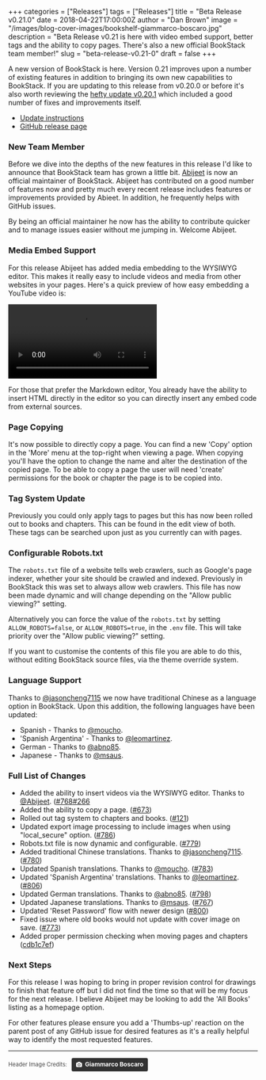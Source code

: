 +++
categories = ["Releases"]
tags = ["Releases"]
title = "Beta Release v0.21.0"
date = 2018-04-22T17:00:00Z
author = "Dan Brown"
image = "/images/blog-cover-images/bookshelf-giammarco-boscaro.jpg"
description = "Beta Release v0.21 is here with video embed support, better tags and the ability to copy pages. There's also a new official BookStack team member!"
slug = "beta-release-v0.21-0"
draft = false
+++

A new version of BookStack is here. Version 0.21 improves upon a number of existing features in addition to bringing its own new capabilities to BookStack. If you are updating to this release from v0.20.0 or before it's also worth reviewing the [hefty update v0.20.1](/blog/beta-release-v0-20-1/) which included a good number of fixes and improvements itself.

* [Update instructions](https://www.bookstackapp.com/docs/admin/updates)
* [GitHub release page](https://github.com/BookStackApp/BookStack/releases/tag/v0.21.0)

### New Team Member

Before we dive into the depths of the new features in this release I'd like to announce that BookStack team has grown a little bit. [Abijeet](https://github.com/Abijeet) is now an official maintainer of BookStack. Abijeet has contributed on a good number of features now and pretty much every recent release includes features or improvements provided by Abieet. In addition, he frequently helps with GitHub issues.

By being an official maintainer he now has the ability to contribute quicker and to manage issues easier without me jumping in. Welcome Abijeet.  

### Media Embed Support

For this release Abijeet has added media embedding to the WYSIWYG editor. This makes it really easy to include videos and media from other websites in your pages. Here's a quick preview of how easy embedding a YouTube video is: 

<video src="/images/2018/04/insert-video.mp4" controls></video>

For those that prefer the Markdown editor, You already have the ability to insert HTML directly in the editor so you can directly insert any embed code from external sources.

### Page Copying

It's now possible to directly copy a page. You can find a new 'Copy' option in the 'More' menu at the top-right when viewing a page. When copying you'll have the option to change the name and alter the destination of the copied page. To be able to copy a page the user will need 'create' permissions for the book or chapter the page is to be copied into.

### Tag System Update

Previously you could only apply tags to pages but this has now been rolled out to books and chapters. This can be found in the edit view of both. These tags can be searched upon just as you currently can with pages.

### Configurable Robots.txt

The `robots.txt` file of a website tells web crawlers, such as Google's page indexer, whether your site should be crawled and indexed. Previously in BookStack this was set to always allow web crawlers. This file has now been made dynamic and will change depending on the "Allow public viewing?" setting.

Alternatively you can force the value of the `robots.txt` by setting `ALLOW_ROBOTS=false`, or `ALLOW_ROBOTS=true`, in the `.env` file. This will take priority over the "Allow public viewing?" setting. 

If you want to customise the contents of this file you are able to do this, without editing BookStack source files, via the theme override system.

### Language Support

Thanks to [@jasoncheng7115](https://github.com/BookStackApp/BookStack/pull/780) we now have traditional Chinese as a language option in BookStack. Upon this addition, the following languages have been updated:

* Spanish - Thanks to [@moucho](https://github.com/BookStackApp/BookStack/pull/783).
* 'Spanish Argentina' - Thanks to [@leomartinez](https://github.com/BookStackApp/BookStack/pull/806).
* German - Thanks to [@abno85](https://github.com/BookStackApp/BookStack/pull/798).
* Japanese - Thanks to [@msaus](https://github.com/BookStackApp/BookStack/pull/767).

### Full List of Changes

* Added the ability to insert videos via the WYSIWYG editor. Thanks to [@Abijeet](https://github.com/BookStackApp/BookStack/pull/768). ([#768](https://github.com/BookStackApp/BookStack/pull/768)[#266](https://github.com/BookStackApp/BookStack/issues/266)
* Added the ability to copy a page. ([#673](https://github.com/BookStackApp/BookStack/issues/673))
* Rolled out tag system to chapters and books. ([#121](https://github.com/BookStackApp/BookStack/issues/121))
* Updated export image processing to include images when using "local_secure" option. ([#786](https://github.com/BookStackApp/BookStack/issues/786))
* Robots.txt file is now dynamic and configurable. ([#779](https://github.com/BookStackApp/BookStack/issues/779))
* Added traditional Chinese translations. Thanks to [@jasoncheng7115](https://github.com/BookStackApp/BookStack/pull/780). ([#780](https://github.com/BookStackApp/BookStack/pull/780))
* Updated Spanish translations. Thanks to [@moucho](https://github.com/BookStackApp/BookStack/pull/783). ([#783](https://github.com/BookStackApp/BookStack/pull/783))
* Updated 'Spanish Argentina' translations. Thanks to [@leomartinez](https://github.com/BookStackApp/BookStack/pull/806). ([#806](https://github.com/BookStackApp/BookStack/pull/806))
* Updated German translations. Thanks to [@abno85](https://github.com/BookStackApp/BookStack/pull/798). ([#798](https://github.com/BookStackApp/BookStack/pull/798))
* Updated Japanese translations. Thanks to [@msaus](https://github.com/BookStackApp/BookStack/pull/767). ([#767](https://github.com/BookStackApp/BookStack/pull/767))
* Updated 'Reset Password' flow with newer design ([#800](https://github.com/BookStackApp/BookStack/issues/800))
* Fixed issue where old books would not update with cover image on save. ([#773](https://github.com/BookStackApp/BookStack/issues/773))
* Added proper permission checking when moving pages and chapters ([cdb1c7ef](https://github.com/BookStackApp/BookStack/commit/cdb1c7ef88a0054c46ba9eb040464bdea274b095))

### Next Steps

For this release I was hoping to bring in proper revision control for drawings to finish that feature off but I did not find the time so that will be my focus for the next release. I believe Abijeet may be looking to add the 'All Books' listing as a homepage option.

For other features please ensure you add a 'Thumbs-up' reaction on the parent post of any GitHub issue for desired features as it's a really helpful way to identify the most requested features.

----

<span style="font-size: 0.8em;opacity:0.8;">Header Image Credits: &nbsp; <a style="background-color:black;color:white;text-decoration:none;padding:4px 6px;font-family:-apple-system, BlinkMacSystemFont, &quot;San Francisco&quot;, &quot;Helvetica Neue&quot;, Helvetica, Ubuntu, Roboto, Noto, &quot;Segoe UI&quot;, Arial, sans-serif;font-size:12px;font-weight:bold;line-height:1.2;display:inline-block;border-radius:3px;" href="https://unsplash.com/@giamboscaro?utm_medium=referral&amp;utm_campaign=photographer-credit&amp;utm_content=creditBadge" target="_blank" rel="noopener noreferrer" title="Download free do whatever you want high-resolution photos from Giammarco Boscaro"><span style="display:inline-block;padding:2px 3px;"><svg xmlns="http://www.w3.org/2000/svg" style="height:12px;width:auto;position:relative;vertical-align:middle;top:-1px;fill:white;" viewBox="0 0 32 32"><title>unsplash-logo</title><path d="M20.8 18.1c0 2.7-2.2 4.8-4.8 4.8s-4.8-2.1-4.8-4.8c0-2.7 2.2-4.8 4.8-4.8 2.7.1 4.8 2.2 4.8 4.8zm11.2-7.4v14.9c0 2.3-1.9 4.3-4.3 4.3h-23.4c-2.4 0-4.3-1.9-4.3-4.3v-15c0-2.3 1.9-4.3 4.3-4.3h3.7l.8-2.3c.4-1.1 1.7-2 2.9-2h8.6c1.2 0 2.5.9 2.9 2l.8 2.4h3.7c2.4 0 4.3 1.9 4.3 4.3zm-8.6 7.5c0-4.1-3.3-7.5-7.5-7.5-4.1 0-7.5 3.4-7.5 7.5s3.3 7.5 7.5 7.5c4.2-.1 7.5-3.4 7.5-7.5z"></path></svg></span><span style="display:inline-block;padding:2px 3px;">Giammarco Boscaro</span></a></span>
